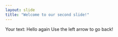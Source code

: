 ```yaml
---
layout: slide
title: "Welcome to our second slide!"
---
```

Your text: Hello again
Use the left arrow to go back!
